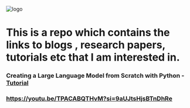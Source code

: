 
![logo](https://github.com/vasanthgx/currently_learning/blob/main/images/logo.gif)

# This is a repo which contains the links to blogs , research papers, tutorials etc that I am interested in.

### Creating a Large Language Model from Scratch with Python - [Tutorial](https://www.youtube.com/watch?v=UU1WVnMk4E8&t=18596s)

### https://youtu.be/TPACABQTHvM?si=9aUJtsHjsBTnDhRe